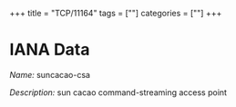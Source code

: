 +++
title = "TCP/11164"
tags = [""]
categories = [""]
+++

# IANA Data

_Name:_ suncacao-csa

_Description:_ sun cacao command-streaming access point

